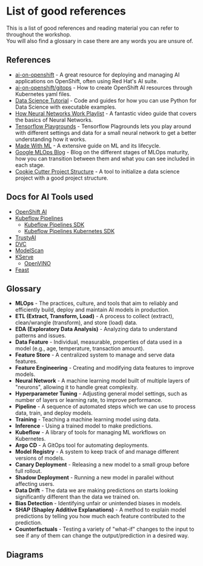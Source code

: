 # List of good references

This is a list of good references and reading material you can refer to throughout the workshop.  
You will also find a glossary in case there are any words you are unsure of.  


## References
- [ai-on-openshift](https://ai-on-openshift.io/) - A great resource for deploying and managing AI applications on OpenShift, often using Red Hat's AI suite.
- [ai-on-openshift/gitops](https://ai-on-openshift.io/odh-rhoai/gitops/) - How to create OpenShift AI resources through Kubernetes yaml files.
- [Data Science Tutorial](https://www.w3schools.com/datascience/default.asp) - Code and guides for how you can use Python for Data Science with executable examples.
- [How Neural Networks Work Playlist](https://www.youtube.com/playlist?list=PLZHQObOWTQDNU6R1_67000Dx_ZCJB-3pi) - A fantastic video guide that covers the basics of Neural Networks.
- [Tensorflow Playgrounds](https://playground.tensorflow.org/) - Tensorflow Plagrounds lets you play around with different settings and data for a small neural network to get a better understanding how it works.
- [Made With ML](https://madewithml.com/) - A extensive guide on ML and its lifecycle.
- [Google MLOps Blog](https://cloud.google.com/architecture/mlops-continuous-delivery-and-automation-pipelines-in-machine-learning) - Blog on the different stages of MLOps maturity, how you can transition between them and what you can see included in each stage.
- [Cookie Cutter Project Structure](https://cookiecutter-data-science.drivendata.org/) - A tool to initialize a data science project with a good project structure.

## Docs for AI Tools used
- [OpenShift AI](https://docs.redhat.com/en/documentation/red_hat_openshift_ai_self-managed/2-latest)
- [Kubeflow Pipelines](https://www.kubeflow.org/docs/components/pipelines/)
    - [Kubeflow Pipelines SDK](https://kubeflow-pipelines.readthedocs.io/en/sdk-2.12.0/)
    - [Kubeflow Pipelines Kubernetes SDK](https://kfp-kubernetes.readthedocs.io/en/kfp-kubernetes-1.4.0/)
- [TrustyAI](https://github.com/trustyai-explainability)
- [DVC](https://dvc.org/doc)
- [ModelScan](https://github.com/protectai/modelscan)
- [KServe](https://kserve.github.io/website/master/modelserving/control_plane/)
    - [OpenVINO](https://docs.openvino.ai/2025/index.html)
- [Feast](https://docs.feast.dev/)

## Glossary
- **MLOps** - The practices, culture, and tools that aim to reliably and efficiently build, deploy and maintain AI models in production.
- **ETL (Extract, Transform, Load)** - A process to collect (extract), clean/wrangle (transform), and store (load) data.
- **EDA (Exploratory Data Analysis)** - Analyzing data to understand patterns and issues.
- **Data Feature** - Individual, measurable, properties of data used in a model (e.g., age, temperature, transaction amount).
- **Feature Store** - A centralized system to manage and serve data features.
- **Feature Engineering** - Creating and modifying data features to improve models.
- **Neural Network** - A machine learning model built of multiple layers of "neurons", allowing it to handle great complexity.
- **Hyperparameter Tuning** - Adjusting general model settings, such as number of layers or learning rate, to improve performance.
- **Pipeline** - A sequence of automated steps which we can use to process data, train, and deploy models.
- **Training** - Teaching a machine learning model using data.
- **Inference** - Using a trained model to make predictions.
- **Kubeflow** - A library of tools for managing ML workflows on Kubernetes.
- **Argo CD** - A GitOps tool for automating deployments.
- **Model Registry** - A system to keep track of and manage different versions of models.
- **Canary Deployment** - Releasing a new model to a small group before full rollout.
- **Shadow Deployment** - Running a new model in parallel without affecting users.
- **Data Drift** - The data we are making predictions on starts looking significantly different than the data we trained on.
- **Bias Detection** - Identifying unfair or unintended biases in models.
- **SHAP (Shapley Additive Explanations)** - A method to explain model predictions by telling you how much each feature contributed to the prediction.
- **Counterfactuals** - Testing a variety of "what-if" changes to the input to see if any of them can change the output/prediction in a desired way.

## Diagrams